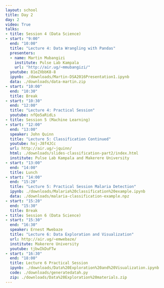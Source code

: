 ```yaml
---
layout: school
title: Day 2
day: 2
video: True
talks:
- title: Session 4 (Data Science)
- start: "9:00"
  end: "10:00"
  title: "Lecture 4: Data Wrangling with Pandas"
  presenters:
  - name: Martin Mubangizi
    institute: Pulse Lab Kampala
    url: "http://air.ug/~mmubangizi/"
  youtube: 81eZXbbK8-8
  ipynb: ./downloads/Martin-DSA2016Presentation1.ipynb
  data: ./downloads/data-martin.zip
- start: "10:00"
  end: "10:30"
  title: Break
- start: "10:30"
  end: "12:00"
  title: "Lecture 4: Practical Session"
  youtube: nfQo5aRidLs
- title: Session 5 (Machine Learning)
- start: "12:00"
  end: "13:00"
  speaker: John Quinn
  title: "Lecture 5: Classification Continued"
  youtube: hxj-J8f4JCc
  url: http://air.ug/~jquinn/
  html: ./downloads/slides-classification-part2/index.html
  institute: Pulse Lab Kampala and Makerere University
- start: "13:00"
  end: "14:00"
  title: Lunch
- start: "14:00"
  end: "15:20"
  title: "Lecture 5: Practical Session Malaria Detection"
  ipynb: ./downloads/Malaria%20classification%20example.ipynb
  data: ./downloads/malaria-classification-example.npz
- start: "15:20"
  end: "15:30"
  title: Break
- title: Session 6 (Data Science)
- start: "15:30"
  end: "16:30"
  speaker: Ernest Mwebaze
  title: "Lecture 6: Data Exploration and Visualization"
  url: http://air.ug/~emwebaze/
  institute: Makerere University
  youtube: tjbwIkDuFTw
- start: "16:30"
  end: "18:00"
  title: Lecture 6 Practical Session
  ipynb: ./downloads/Data%20Exploration%20and%20Visualization.ipynb
  code: ./downloads/generatedatah.py
  zip: ./downloads/Data%20Exploration%20materials.zip
---
```

